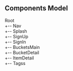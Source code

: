## Components Model

Root  
+-- Nav  
+-- Splash  
+-- SignUp  
+-- SignIn  
+-- BucketsMain  
+-- BucketDetail  
    +-- ItemDetail  
+-- Tagss  

